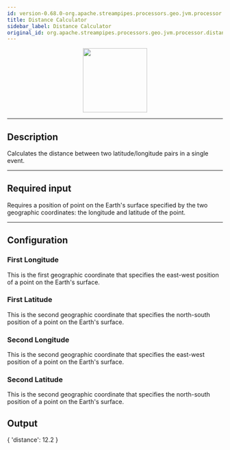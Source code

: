 ```yaml
---
id: version-0.68.0-org.apache.streampipes.processors.geo.jvm.processor.distancecalculator
title: Distance Calculator
sidebar_label: Distance Calculator
original_id: org.apache.streampipes.processors.geo.jvm.processor.distancecalculator
---
```


<!--
  ~ Licensed to the Apache Software Foundation (ASF) under one or more
  ~ contributor license agreements.  See the NOTICE file distributed with
  ~ this work for additional information regarding copyright ownership.
  ~ The ASF licenses this file to You under the Apache License, Version 2.0
  ~ (the "License"); you may not use this file except in compliance with
  ~ the License.  You may obtain a copy of the License at
  ~
  ~    http://www.apache.org/licenses/LICENSE-2.0
  ~
  ~ Unless required by applicable law or agreed to in writing, software
  ~ distributed under the License is distributed on an "AS IS" BASIS,
  ~ WITHOUT WARRANTIES OR CONDITIONS OF ANY KIND, either express or implied.
  ~ See the License for the specific language governing permissions and
  ~ limitations under the License.
  ~
  -->



<p align="center"> 
    <img src="/docs/img/pipeline-elements/org.apache.streampipes.processors.geo.jvm.processor.distancecalculator/icon.png" width="150px;" class="pe-image-documentation"/>
</p>

***

## Description
Calculates the distance between two latitude/longitude pairs in a single event.

***

## Required input
Requires a position of point on the Earth's surface specified by the two geographic coordinates: the longitude and latitude of the point.

***

## Configuration

### First Longitude
This is the first geographic coordinate that specifies the east-west position of a point on the Earth's surface.

### First Latitude
This is the second geographic coordinate that specifies the north-south position of a point on the Earth's surface.

### Second Longitude
This is the second geographic coordinate that specifies the east-west position of a point on the Earth's surface.

### Second Latitude
This is the second geographic coordinate that specifies the north-south position of a point on the Earth's surface.

## Output
{
  'distance': 12.2
}
